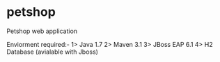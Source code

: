 # petshop
Petshop web application

Enviorment required:-
1> Java 1.7
2> Maven 3.1
3> JBoss EAP 6.1
4> H2 Database (avialable with Jboss)
